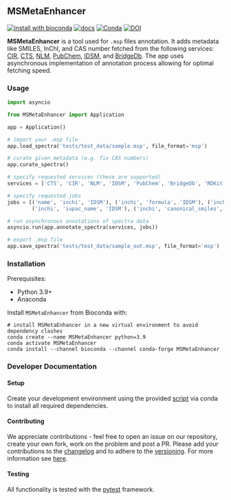 ## MSMetaEnhancer

[![install with bioconda](https://img.shields.io/badge/install%20with-bioconda-brightgreen.svg?style=flat)](http://bioconda.github.io/recipes/msmetaenhancer/README.html)
[![docs](https://readthedocs.org/projects/msmetaenhancer/badge/?version=latest)](https://msmetaenhancer.readthedocs.io/en/latest/)
[![Conda](https://img.shields.io/conda/v/bioconda/msmetaenhancer)](https://anaconda.org/bioconda/msmetaenhancer)
[![DOI](https://joss.theoj.org/papers/10.21105/joss.04494/status.svg)](https://doi.org/10.21105/joss.04494)

**MSMetaEnhancer** is a tool used for `.msp` files annotation.
It adds metadata like SMILES, InChI, and CAS number fetched from the following services: [CIR](https://cactus.nci.nih.gov/chemical/structure_documentation), [CTS](https://cts.fiehnlab.ucdavis.edu/), [NLM](https://chem.nlm.nih.gov), [PubChem](https://pubchem.ncbi.nlm.nih.gov/), [IDSM](https://idsm.elixir-czech.cz/), and [BridgeDb](https://bridgedb.github.io/).
The app uses asynchronous implementation of annotation process allowing for optimal fetching speed.

### Usage

```python
import asyncio

from MSMetaEnhancer import Application

app = Application()

# import your .msp file
app.load_spectra('tests/test_data/sample.msp', file_format='msp')

# curate given metadata (e.g. fix CAS numbers)
app.curate_spectra()

# specify requested services (these are supported)
services = ['CTS', 'CIR', 'NLM', 'IDSM', 'PubChem', 'BridgeDb', 'RDKit']

# specify requested jobs
jobs = [('name', 'inchi', 'IDSM'), ('inchi', 'formula', 'IDSM'), ('inchi', 'inchikey', 'IDSM'),
        ('inchi', 'iupac_name', 'IDSM'), ('inchi', 'canonical_smiles', 'IDSM')]

# run asynchronous annotations of spectra data
asyncio.run(app.annotate_spectra(services, jobs))

# export .msp file 
app.save_spectra('tests/test_data/sample_out.msp', file_format='msp')
```

### Installation

Prerequisites:

- Python 3.9+
- Anaconda

Install `MSMetaEnhancer` from Bioconda with:

```
# install MSMetaEnhancer in a new virtual environment to avoid dependency clashes
conda create --name MSMetaEnhancer python=3.9
conda activate MSMetaEnhancer
conda install --channel bioconda --channel conda-forge MSMetaEnhancer
```

### Developer Documentation

#### Setup

Create your development environment using the provided [script](conda/environment-dev.yml) via conda to install all required dependencies.

#### Contributing

We appreciate contributions - feel free to open an issue on our repository, create your own fork, work on the problem and post a PR. 
Please add your contributions to the [changelog](CHANGELOG.md) and to adhere to the [versioning](https://semver.org/spec/v2.0.0.html).
For more information see [here](CONTRIBUTING.md).

#### Testing

All functionality is tested with the [pytest](https://docs.pytest.org/en/6.2.x/contents.html) framework.
